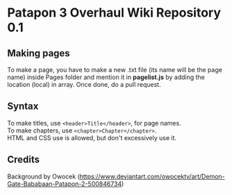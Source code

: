 # Patapon 3 Overhaul Wiki Repository 0.1
## Making pages
To make a page, you have to make a new .txt file (its name will be the page name) inside Pages folder and mention it in <b>pagelist.js</b> by adding the location (local) in array. Once done, do a pull request.
## Syntax
To make titles, use ```<header>Title</header>```, for page names.<br>
To make chapters, use ```<chapter>Chapter</chapter>```.<br>
HTML and CSS use is allowed, but don't excessively use it.
    
## Credits
Background by Owocek (https://www.deviantart.com/owocektv/art/Demon-Gate-Bababaan-Patapon-2-500846734)
